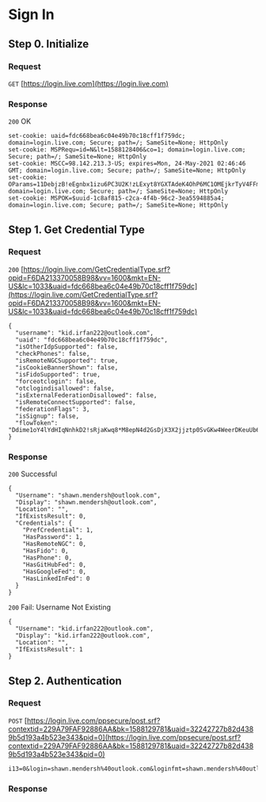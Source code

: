 
# Sign In

## Step 0. Initialize

### Request

`GET` [https://login.live.com](https://login.live.com)

### Response

`200` OK
```
set-cookie: uaid=fdc668bea6c04e49b70c18cff1f759dc; domain=login.live.com; Secure; path=/; SameSite=None; HttpOnly
set-cookie: MSPRequ=id=N&lt=1588128406&co=1; domain=login.live.com; Secure; path=/; SameSite=None; HttpOnly
set-cookie: MSCC=98.142.213.3-US; expires=Mon, 24-May-2021 02:46:46 GMT; domain=login.live.com; Secure; path=/; SameSite=None; HttpOnly
set-cookie: OParams=11DebjzB!eEgnbx1izu6PC3U2K!zLExyt8YGXTAdeK4OhP6MC1OMEjkrTyV4FFm6*J5YuIfaAxSKBdiQ4mda!faSH5ElZCD1IuLMEV5Uu7vZRoO*JnE4GhZzRDWo74eC1uUyUZws5p0S7urBjCtNiZ0Ae!UwpkexbLbJtR4ztf!aJY!0FS*Ib6haILGxx6oJVhwMKkc*4SbZzpy6Vn89XFixk$; domain=login.live.com; Secure; path=/; SameSite=None; HttpOnly
set-cookie: MSPOK=$uuid-1c8af815-c2ca-4f4b-96c2-3ea5594885a4; domain=login.live.com; Secure; path=/; SameSite=None; HttpOnly
```


## Step 1. Get Credential Type

### Request
`200` [https://login.live.com/GetCredentialType.srf?opid=F6DA213370058B98&vv=1600&mkt=EN-US&lc=1033&uaid=fdc668bea6c04e49b70c18cff1f759dc](https://login.live.com/GetCredentialType.srf?opid=F6DA213370058B98&vv=1600&mkt=EN-US&lc=1033&uaid=fdc668bea6c04e49b70c18cff1f759dc)

```
{
  "username": "kid.irfan222@outlook.com",
  "uaid": "fdc668bea6c04e49b70c18cff1f759dc",
  "isOtherIdpSupported": false,
  "checkPhones": false,
  "isRemoteNGCSupported": true,
  "isCookieBannerShown": false,
  "isFidoSupported": true,
  "forceotclogin": false,
  "otclogindisallowed": false,
  "isExternalFederationDisallowed": false,
  "isRemoteConnectSupported": false,
  "federationFlags": 3,
  "isSignup": false,
  "flowToken": "Ddime1oY4lYdHIqNnhkD2!sRjaKwq8*M8epN4d2GsDjX3X2jjztp0SvGKw4WeerDKeuUb6JMss7gHxIWc4B6PzRztIC0KFyiYQDpLib1B!*1W0pEUEnypPsM!1D6UwwURo1JqYMbz7!ew6uv4FFlgHfyL9nzmdnsHViDU3ZpEPbMroxOapEGAeCkmRdioAdk0j*GBwXnBWN7EQHScNsfT*5wI7EWQnFO*Jb5u9aZEhxKcKVubKLqMT0ASYUivJ*ssg$$"
}
```

### Response

`200` Successful
```
{
  "Username": "shawn.mendersh@outlook.com",
  "Display": "shawn.mendersh@outlook.com",
  "Location": "",
  "IfExistsResult": 0,
  "Credentials": {
    "PrefCredential": 1,
    "HasPassword": 1,
    "HasRemoteNGC": 0,
    "HasFido": 0,
    "HasPhone": 0,
    "HasGitHubFed": 0,
    "HasGoogleFed": 0,
    "HasLinkedInFed": 0
  }
}
```

`200` Fail: Username Not Existing
```
{
  "Username": "kid.irfan222@outlook.com",
  "Display": "kid.irfan222@outlook.com",
  "Location": "",
  "IfExistsResult": 1
}
```

## Step 2. Authentication

### Request

`POST` [https://login.live.com/ppsecure/post.srf?contextid=229A79FAF92886AA&bk=1588129781&uaid=32242727b82d4389b5d193a4b523e343&pid=0](https://login.live.com/ppsecure/post.srf?contextid=229A79FAF92886AA&bk=1588129781&uaid=32242727b82d4389b5d193a4b523e343&pid=0)

```
i13=0&login=shawn.mendersh%40outlook.com&loginfmt=shawn.mendersh%40outlook.com&type=11&LoginOptions=3&lrt=&lrtPartition=&hisRegion=&hisScaleUnit=&passwd=yyf002&ps=2&psRNGCDefaultType=&psRNGCEntropy=&psRNGCSLK=&canary=&ctx=&hpgrequestid=&PPFT=DYfFIYNM6LLpvJtHCdXwne5kdAylSLTRCKJLcfCAyc9f4CGhmtWjBUxwa6T5cVcGeAwNc3c9EvmKM78V8v8l1p46Zc%21smwIAcJ3fBTGFuZjQ*MoJb5dxz8F4nQBTLOsTej3UCYhC0BSCT*uCkFVSa8qewbrDa*oElhcfAtN2%21Q9pnOFkQ2q2hcL5RdfTW9NrwBRXpvBKASF*CcmdmWoapikv9nrp4ffR67SqqKl8TAP*hZtAFHWZpa2n96iFzo10mQ%24%24&PPSX=Passp&NewUser=1&FoundMSAs=&fspost=0&i21=0&CookieDisclosure=0&IsFidoSupported=1&isSignupPost=0&i2=1&i17=0&i18=&i19=645534
```

### Response
